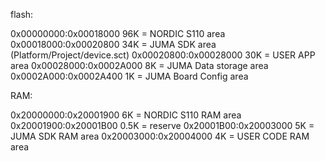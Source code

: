 flash:

0x00000000:0x00018000	96K	= NORDIC S110 area
0x00018000:0x00020800	34K	= JUMA SDK area (Platform/Project/device.sct)
0x00020800:0x00028000	30K	= USER APP area
0x00028000:0x0002A000	8K	= JUMA Data storage area
0x0002A000:0x0002A400	1K	= JUMA Board Config area


RAM:

0x20000000:0x20001900	6K	= NORDIC S110 RAM area
0x20001900:0x20001B00	0.5K	= reserve
0x20001B00:0x20003000	5K	= JUMA SDK RAM area 
0x20003000:0x20004000	4K	= USER CODE RAM area





